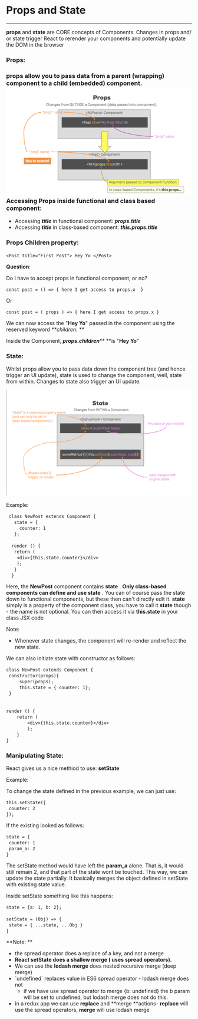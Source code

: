 # Props and State

---

**props** and **state** are CORE concepts of Components. Changes in props and/ or state trigger React to rerender your components and potentially update the DOM in the browser

### Props:

### props allow you to pass data from a parent \(wrapping\) component to a child \(embedded\) component.![](/assets/props.png)**Accessing Props inside functional and class based component:**

* Accessing _**title**_ in functional component:  _**props.title**_
* Accessing _**title**_ in class-based component: _**this.props.title**_

### Props Children property:

```
<Post title="First Post"> Hey Yo </Post>
```

**Question**:

Do I have to accept props in functional component, or no?

```
const post = () => { here I get access to props.x  }
```

Or

```
const post = ( props ) => { here I get access to props.x }
```

We can now access the "**Hey Yo**" passed in the component using the reserved keyword _**children. **_

Inside the Component, _**props.children**_** **is "**Hey Yo**"

### State:

Whilst props allow you to pass data down the component tree \(and hence trigger an UI update\), state is used to change the component, well, state from within. Changes to state also trigger an UI update.

![](/assets/state.png)

Example:

```
 class NewPost extends Component { 
   state = {
     counter: 1
   };

  render () { 
   return (
    <div>{this.state.counter}</div>
    );
   }
  }
```

Here, the **NewPost** component contains **state** . **Only class-based components can define and use state** . You can of course pass the state down to functional components, but these then can't directly edit it. **state** simply is a property of the component class, you have to call it **state** though - the name is not optional. You can then access it via **this.state** in your class JSX code

Note:

* Whenever state changes, the component will re-render and reflect the new state.

We can also initiate state with constructor as  follows:

```
class NewPost extends Component { 
 constructor(props){
     super(props);
     this.state = { counter: 1};
 }


render () {
    return (
        <div>{this.state.counter}</div>
        );
    }
}
```

### Manipulating State:

React gives us a nice methiod to use: **setState**

Example:

To change the state defined in the previous example, we can just use:

```
this.setState({
 counter: 2
});
```

If the existing looked as follows:

```
state = {
 counter: 1 
 param_a: 2
}
```

The setState method would have left the **param\_a** alone. That is, it would still remain 2, and that part of the state wont be touched. This way, we can update the state partially. It basically merges the object defined in setState with existing state value.

Inside setState something like this  happens:

```
state = {a: 1, b: 2};

setState = (Obj) => {
 state = { ...state, ...Obj }    
}
```

**Note: **

* the spread operator does a replace of a key, and not a merge
* **React setState does a shallow merge \( uses spread operators\).**
* We can use the **lodash merge** does nested recursive merge \(deep merge\)
* \`undefined\` replaces value in ES6 spread operator - lodash merge does not 
  * if we have use spread operator to merge {b: undefined} the b param will be set to undefined, but lodash merge does not do this. 
* in a redux app we can use **replace** and **merge **actions- **replace** will use the spread operators, **merge** will use lodash merge



